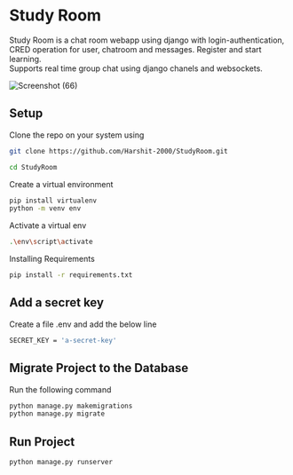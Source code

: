 # Study Room

Study Room is a chat room webapp using django with login-authentication, CRED operation for user, chatroom and messages. Register and start learning.
<br>
Supports real time group chat using django chanels and websockets.

![Screenshot (66)](https://user-images.githubusercontent.com/70425491/227778755-180e4d5d-1732-4c94-990f-6dafb1a41ab4.png)

## Setup

Clone the repo on your system using

```bash
git clone https://github.com/Harshit-2000/StudyRoom.git
```

```bash
cd StudyRoom
```

Create a virtual environment

```bash
pip install virtualenv
python -m venv env
```

Activate a virtual env

```bash
.\env\script\activate
```

Installing Requirements

```bash
pip install -r requirements.txt
```

## Add a secret key

Create a file .env and add the below line

```bash
SECRET_KEY = 'a-secret-key'
```
## Migrate Project to the Database

Run the following command
```bash
python manage.py makemigrations
python manage.py migrate
```

## Run Project
```bash
python manage.py runserver
```
